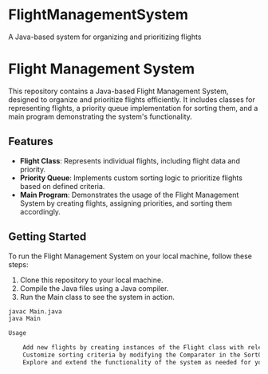 # FlightManagementSystem
A Java-based system for organizing and prioritizing flights
# Flight Management System

This repository contains a Java-based Flight Management System, designed to organize and prioritize flights efficiently. It includes classes for representing flights, a priority queue implementation for sorting them, and a main program demonstrating the system's functionality.

## Features

- **Flight Class**: Represents individual flights, including flight data and priority.
- **Priority Queue**: Implements custom sorting logic to prioritize flights based on defined criteria.
- **Main Program**: Demonstrates the usage of the Flight Management System by creating flights, assigning priorities, and sorting them accordingly.

## Getting Started

To run the Flight Management System on your local machine, follow these steps:

1. Clone this repository to your local machine.
2. Compile the Java files using a Java compiler.
3. Run the Main class to see the system in action.

```bash
javac Main.java
java Main

Usage

    Add new flights by creating instances of the Flight class with relevant data and priorities.
    Customize sorting criteria by modifying the Comparator in the SortQueue class.
    Explore and extend the functionality of the system as needed for your application.

